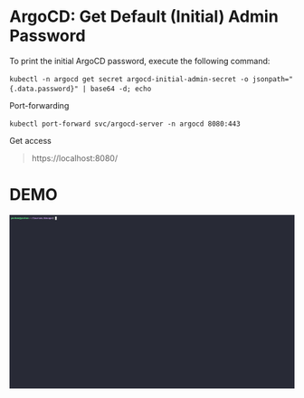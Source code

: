 # ArgoCD: Get Default (Initial) Admin Password

To print the initial ArgoCD password, execute the following command:

`kubectl -n argocd get secret argocd-initial-admin-secret -o jsonpath="{.data.password}" | base64 -d; echo`

Port-forwarding

`kubectl port-forward svc/argocd-server -n argocd 8080:443`

Get access

> https://localhost:8080/

# DEMO
![Image](./demo3.gif)
